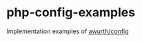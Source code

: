# php-config-examples

Implementation examples of [awurth/config](https://github.com/awurth/php-config)
